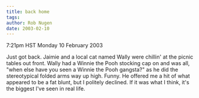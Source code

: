 ```yaml
---
title: back home
tags: 
author: Rob Nugen
date: 2003-02-10
---
```


<p class=date>7:21pm HST Monday 10 February 2003</p>

<p>Just got back.  Jaimie and a local cat named Wally were chillin' at
the picnic tables out front.  Wally had a Winnie the Pooh stocking cap
on and was all, "when else have you seen a Winnie the Pooh gangsta?"
as he did the stereotypical folded arms way up high.  Funny.  He
offered me a hit of what appeared to be a fat blunt, but I politely
declined.  If it was what I think, it's the biggest I've seen in real
life.</p>
